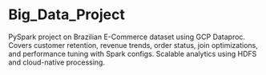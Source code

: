# Big_Data_Project
PySpark project on Brazilian E-Commerce dataset using GCP Dataproc. Covers customer retention, revenue trends, order status, join optimizations, and performance tuning with Spark configs. Scalable analytics using HDFS and cloud-native processing.
